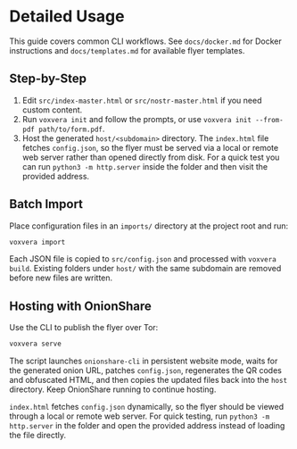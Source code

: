 # Detailed Usage

This guide covers common CLI workflows. See `docs/docker.md` for Docker instructions and `docs/templates.md` for available flyer templates.

## Step-by-Step
1. Edit `src/index-master.html` or `src/nostr-master.html` if you need custom content.
2. Run `voxvera init` and follow the prompts, or use `voxvera init --from-pdf path/to/form.pdf`.
3. Host the generated `host/<subdomain>` directory. The `index.html` file fetches `config.json`, so the flyer must be served via a local or remote web server rather than opened directly from disk. For a quick test you can run `python3 -m http.server` inside the folder and then visit the provided address.

## Batch Import
Place configuration files in an `imports/` directory at the project root and run:
```bash
voxvera import
```
Each JSON file is copied to `src/config.json` and processed with `voxvera build`. Existing folders under `host/` with the same subdomain are removed before new files are written.

## Hosting with OnionShare
Use the CLI to publish the flyer over Tor:
```bash
voxvera serve
```
The script launches `onionshare-cli` in persistent website mode, waits for the generated onion URL, patches `config.json`, regenerates the QR codes and obfuscated HTML, and then copies the updated files back into the `host` directory. Keep OnionShare running to continue hosting.

`index.html` fetches `config.json` dynamically, so the flyer should be viewed through a local or remote web server. For quick testing, run `python3 -m http.server` in the folder and open the provided address instead of loading the file directly.
